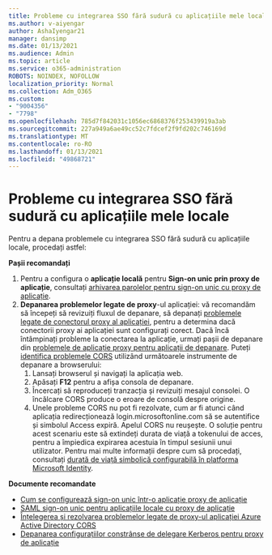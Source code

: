 ```yaml
---
title: Probleme cu integrarea SSO fără sudură cu aplicațiile mele locale
ms.author: v-aiyengar
author: AshaIyengar21
manager: dansimp
ms.date: 01/13/2021
ms.audience: Admin
ms.topic: article
ms.service: o365-administration
ROBOTS: NOINDEX, NOFOLLOW
localization_priority: Normal
ms.collection: Adm_O365
ms.custom:
- "9004356"
- "7798"
ms.openlocfilehash: 785d7f842031c1056ec6868376f253439919a3ab
ms.sourcegitcommit: 227a949a6ae49cc52c7fdcef2f9fd202c746169d
ms.translationtype: MT
ms.contentlocale: ro-RO
ms.lasthandoff: 01/13/2021
ms.locfileid: "49868721"
---
```

# <a name="issues-with-integrating-seamless-sso-with-my-on-premises-apps"></a>Probleme cu integrarea SSO fără sudură cu aplicațiile mele locale

Pentru a depana problemele cu integrarea SSO fără sudură cu aplicațiile locale, procedați astfel:

**Pașii recomandați**

1. Pentru a configura o **aplicație locală** pentru **Sign-on unic prin proxy de aplicație**, consultați [arhivarea parolelor pentru sign-on unic cu proxy de aplicație](https://docs.microsoft.com/azure/active-directory/manage-apps/application-proxy-configure-single-sign-on-password-vaulting).
1. **Depanarea problemelor legate de proxy**-ul aplicației: vă recomandăm să începeți să revizuiți fluxul de depanare, să depanați [problemele legate de conectorul proxy al aplicației](https://docs.microsoft.com/azure/active-directory/manage-apps/application-proxy-debug-connectors), pentru a determina dacă conectorii proxy ai aplicației sunt configurați corect. Dacă încă întâmpinați probleme la conectarea la aplicație, urmați pașii de depanare din [problemele de aplicație proxy pentru aplicații de depanare](https://docs.microsoft.com/azure/active-directory/manage-apps/application-proxy-debug-apps). Puteți [identifica problemele CORS](https://docs.microsoft.com/azure/active-directory/manage-apps/application-proxy-understand-cors-issues#understand-and-identify-cors-issues) utilizând următoarele instrumente de depanare a browserului:
    1. Lansați browserul și navigați la aplicația web.
    1. Apăsați **F12** pentru a afișa consola de depanare.
    1. Încercați să reproduceți tranzacția și revizuiți mesajul consolei. O încălcare CORS produce o eroare de consolă despre origine.
    1. Unele probleme CORS nu pot fi rezolvate, cum ar fi atunci când aplicația redirecționează login.microsoftonline.com să se autentifice și simbolul Access expiră. Apelul CORS nu reușește. O soluție pentru acest scenariu este să extindeți durata de viață a tokenului de acces, pentru a împiedica expirarea acestuia în timpul sesiunii unui utilizator. Pentru mai multe informații despre cum să procedați, consultați [durată de viață simbolică configurabilă în platforma Microsoft Identity](https://docs.microsoft.com/azure/active-directory/develop/active-directory-configurable-token-lifetimes).

**Documente recomandate**

- [Cum se configurează sign-on unic într-o aplicație proxy de aplicație](https://docs.microsoft.com/azure/active-directory/manage-apps/application-proxy-config-sso-how-to)
- [SAML sign-on unic pentru aplicațiile locale cu proxy de aplicație](https://docs.microsoft.com/azure/active-directory/manage-apps/application-proxy-configure-single-sign-on-on-premises-apps)
- [Înțelegerea și rezolvarea problemelor legate de proxy-ul aplicației Azure Active Directory CORS](https://docs.microsoft.com/azure/active-directory/manage-apps/application-proxy-understand-cors-issues#solutions-for-application-proxy-cors-issues)
- [Depanarea configurațiilor constrânse de delegare Kerberos pentru proxy de aplicație](https://docs.microsoft.com/azure/active-directory/manage-apps/application-proxy-back-end-kerberos-constrained-delegation-how-to)